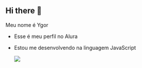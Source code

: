 ## Hi there 👋

Meu nome é Ygor

- Esse é meu perfil no Alura
- Estou me desenvolvendo na linguagem JavaScript


  ![](https://media1.tenor.com/m/QXVs4QWLlzkAAAAC/spider-man.gif)
